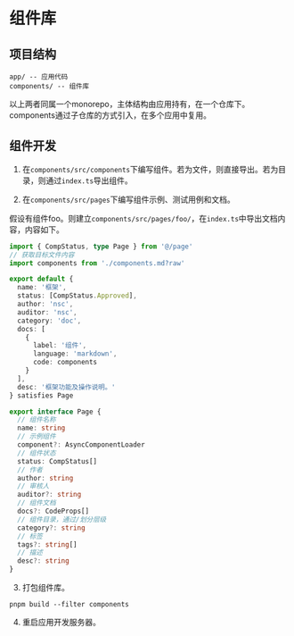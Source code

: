 # 组件库

## 项目结构

```
app/ -- 应用代码
components/ -- 组件库
```

以上两者同属一个monorepo，主体结构由应用持有，在一个仓库下。components通过子仓库的方式引入，在多个应用中复用。

## 组件开发

1. 在`components/src/components`下编写组件。若为文件，则直接导出。若为目录，则通过`index.ts`导出组件。

2. 在`components/src/pages`下编写组件示例、测试用例和文档。

假设有组件foo。则建立`components/src/pages/foo/`，在`index.ts`中导出文档内容，内容如下。

```typescript
import { CompStatus, type Page } from '@/page'
// 获取目标文件内容
import components from './components.md?raw'

export default {
  name: '框架',
  status: [CompStatus.Approved],
  author: 'nsc',
  auditor: 'nsc',
  category: 'doc',
  docs: [
    {
      label: '组件',
      language: 'markdown',
      code: components
    }
  ],
  desc: '框架功能及操作说明。'
} satisfies Page
```

```typescript
export interface Page {
  // 组件名称
  name: string
  // 示例组件
  component?: AsyncComponentLoader
  // 组件状态
  status: CompStatus[]
  // 作者
  author: string
  // 审核人
  auditor?: string
  // 组件文档
  docs?: CodeProps[]
  // 组件目录，通过/划分层级
  category?: string
  // 标签
  tags?: string[]
  // 描述
  desc?: string
}
```

3. 打包组件库。

`pnpm build --filter components`

4. 重启应用开发服务器。
